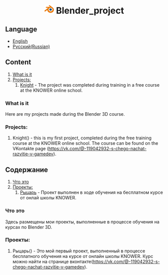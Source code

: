 <h1 align="center">
  <img src="https://github.com/devicons/devicon/blob/master/icons/blender/blender-original.svg" width="30px"/> Blender_project
</h1>

## Language
* [English](#Content)
* [Русский(Russian)](#Содержание)

## Content
1. [What is it](#What-is-it)
2. [Projects:](#Projects:)
    1. [Knight](#Knight) - The project was completed during training in a free course at the KNOWER online school.

### What is it
Here are my projects made during the Blender 3D course.

### Projects:
1. Knight() - this is my first project, completed during the free training course at the KNOWER online school. The course can be found on the VKontakte page (https://vk.com/@-119042932-s-chego-nachat-razvitie-v-gamedev).

## Содержание
1. [Что это](#Что-это)
2. [Проекты:](#Проекты:)
    1. [Рыцарь](#Рыцарь) - Проект выполнен в ходе обучения на бесплатном курсе от онлай школы KNOWER.

### Что это
Здесь размещены мои проекты, выполненные в процессе обучения на курсах по Blender 3D.

### Проекты:
1. Рыцарь() - Это мой первый проект, выполненный в процессе бесплатного обучения на курсе от онлайн школы KNOWER. Курс можно найти на странице вконтакте(https://vk.com/@-119042932-s-chego-nachat-razvitie-v-gamedev).
